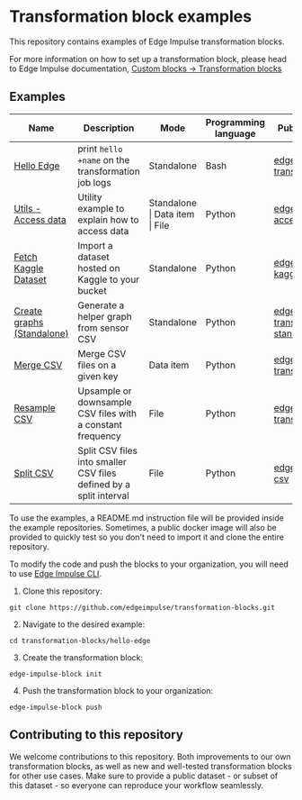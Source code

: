 # Transformation block examples

This repository contains examples of Edge Impulse transformation blocks.

For more information on how to set up a transformation block, please head to Edge Impulse documentation, [Custom blocks -> Transformation blocks](https://docs.edgeimpulse.com/docs/edge-impulse-studio/organizations/custom-blocks/transformation-blocks)

## Examples

<table>
  <thead>
    <tr>
      <th>Name</th>
      <th>Description</th>
      <th>Mode</th>
      <th>Programming language</th>
      <th>Public docker image (optional)</th>
    </tr>
  </thead>
  <tbody>
    <tr>
      <td><a href="/hello-edge/">Hello Edge</a></td>
      <td>print <code>hello +name</code> on the transformation job logs</td>
      <td>Standalone</td>
      <td>Bash</td>
      <td><a href="https://hub.docker.com/r/edgeimpulse/ei-transform_hello-edge" target="_blank">edgeimpulse/ei-transform_hello-edge:latest</a></td>
    </tr>
     <tr>
      <td><a href="/utils-access-data/">Utils - Access data</a></td>
      <td>Utility example to explain how to access data</td>
      <td>Standalone | Data item | File</td>
      <td>Python</td>
      <td><a href="https://hub.docker.com/r/edgeimpulse/ei-transform_utils-access-data" target="_blank">edgeimpulse/ei-transform_utils-access-data:latest</a></td>
    </tr>
    <tr>
      <td><a href="/fetch-kaggle-dataset/">Fetch Kaggle Dataset</a></td>
      <td>Import a dataset hosted on Kaggle to your bucket</td>
      <td>Standalone</td>
      <td>Python</td>
      <td><a href="https://hub.docker.com/r/edgeimpulse/ei_transform_fetch-kaggle-dataset" target="_blank">edgeimpulse/ei_transform_fetch-kaggle-dataset:latest</a></td>
    </tr>
    <tr>
      <td><a href="/create-graphs-standalone/">Create graphs (Standalone)</a></td>
      <td>Generate a helper graph from sensor CSV</td>
      <td>Standalone</td>
      <td>Python</td>
      <td><a href="https://hub.docker.com/r/edgeimpulse/ei-transform_create-graphs-standalone" target="_blank">edgeimpulse/ei-transform_create-graphs-standalone</td>
    </tr>
    <tr>
      <td><a href="/merge-csv/">Merge CSV</a></td>
      <td>Merge CSV files on a given key</td>
      <td>Data item</td>
      <td>Python</td>
      <td><a href="https://hub.docker.com/r/edgeimpulse/ei-transform_merge-csv" target="_blank">edgeimpulse/ei-transform_merge-csv</td>
    </tr>
    <tr>
      <td><a href="/resample-csv/">Resample CSV</a></td>
      <td>Upsample or downsample CSV files with a constant frequency</td>
      <td>File</td>
      <td>Python</td>
      <td><a href="https://hub.docker.com/r/edgeimpulse/ei-transform_resample-csv" target="_blank">edgeimpulse/ei-transform_resample-csv</td>
    </tr>
    <tr>
      <td><a href="/split-csv/">Split CSV</a></td>
      <td>Split CSV files into smaller CSV files defined by a split interval</td>
      <td>File</td>
      <td>Python</td>
      <td><a href="https://hub.docker.com/r/edgeimpulse/ei-transform_split-csv" target="_blank">edgeimpulse/ei-transform_split-csv</td>
    </tr>
    
  </tbody>
</table>

To use the examples, a README.md instruction file will be provided inside the example repositories. Sometimes, a public docker image will also be provided to quickly test so you don't need to import it and clone the entire repository.

To modify the code and push the blocks to your organization, you will need to use [Edge Impulse CLI](https://docs.edgeimpulse.com/docs/tools/edge-impulse-cli).

1. Clone this repository:

```
git clone https://github.com/edgeimpulse/transformation-blocks.git
```

2. Navigate to the desired example:

```
cd transformation-blocks/hello-edge
```

3. Create the transformation block:

```
edge-impulse-block init
```

4. Push the transformation block to your organization:

```
edge-impulse-block push
```

## Contributing to this repository

We welcome contributions to this repository. Both improvements to our own transformation blocks, as well as new and well-tested transformation blocks for other use cases. Make sure to provide a public dataset - or subset of this dataset - so everyone can reproduce your workflow seamlessly.
